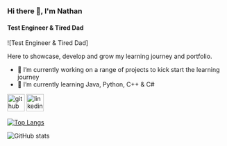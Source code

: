 ### Hi there 👋, I'm Nathan
#### Test Engineer & Tired Dad
![Test Engineer & Tired Dad]

Here to showcase, develop and grow my learning journey and portfolio. 

- 🔭 I’m currently working on a range of projects to kick start the learning journey 
- 🌱 I’m currently learning Java, Python, C++ & C#  


[<img src='https://cdn.jsdelivr.net/npm/simple-icons@3.0.1/icons/github.svg' alt='github' height='40'>](https://github.com/apothicary)  [<img src='https://cdn.jsdelivr.net/npm/simple-icons@3.0.1/icons/linkedin.svg' alt='linkedin' height='40'>](https://www.linkedin.com/in/https://www.linkedin.com/in/nstrang2i//)  

[![Top Langs](https://github-readme-stats.vercel.app/api/top-langs/?username=apothicary)](https://github.com/anuraghazra/github-readme-stats)

![GitHub stats](https://github-readme-stats.vercel.app/api?username=apothicary&show_icons=true)  

